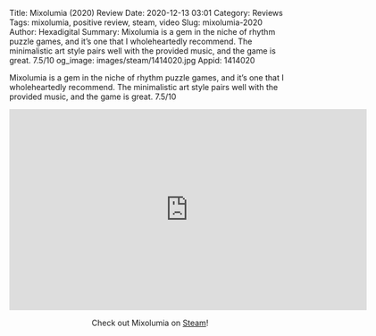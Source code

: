 Title: Mixolumia (2020) Review
Date: 2020-12-13 03:01
Category: Reviews
Tags: mixolumia, positive review, steam, video
Slug: mixolumia-2020
Author: Hexadigital
Summary: Mixolumia is a gem in the niche of rhythm puzzle games, and it’s one that I wholeheartedly recommend. The minimalistic art style pairs well with the provided music, and the game is great. 7.5/10
og_image: images/steam/1414020.jpg
Appid: 1414020

Mixolumia is a gem in the niche of rhythm puzzle games, and it’s one that I wholeheartedly recommend. The minimalistic art style pairs well with the provided music, and the game is great. 7.5/10

<center><iframe src="https://www.youtube.com/embed/J9KnFQoc51Q?feature=oembed" allow="accelerometer; autoplay; encrypted-media; gyroscope; picture-in-picture" width="640" height="360" frameborder="0"></iframe>

Check out Mixolumia on [Steam](https://store.steampowered.com/app/1414020/?curator_clanid=34633900)!</center>